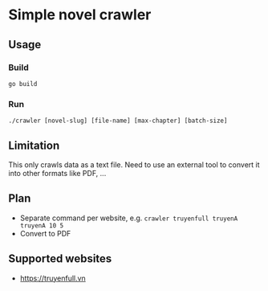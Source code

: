 # Simple novel crawler
## Usage
### Build
```
go build
```
### Run
```
./crawler [novel-slug] [file-name] [max-chapter] [batch-size]
```
## Limitation
This only crawls data as a text file. Need to use an external tool to convert it into other formats like PDF, ...
## Plan
- Separate command per website, e.g. `crawler truyenfull truyenA truyenA 10 5`
- Convert to PDF
## Supported websites
- https://truyenfull.vn
